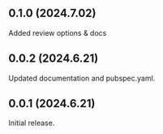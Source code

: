 ## 0.1.0 (2024.7.02)
Added review options & docs

## 0.0.2 (2024.6.21)
Updated documentation and pubspec.yaml.

## 0.0.1 (2024.6.21)
Initial release.
